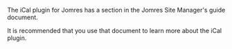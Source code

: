 The iCal plugin for Jomres has a section in the Jomres Site Manager's guide document.

It is recommended that you use that document to learn more about the iCal plugin.

